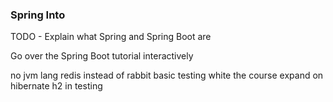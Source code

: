 ### Spring Into

TODO - Explain what Spring and Spring Boot are

Go over the Spring Boot tutorial interactively


no jvm lang
redis instead of rabbit
basic testing
white the course
expand on hibernate
h2 in testing